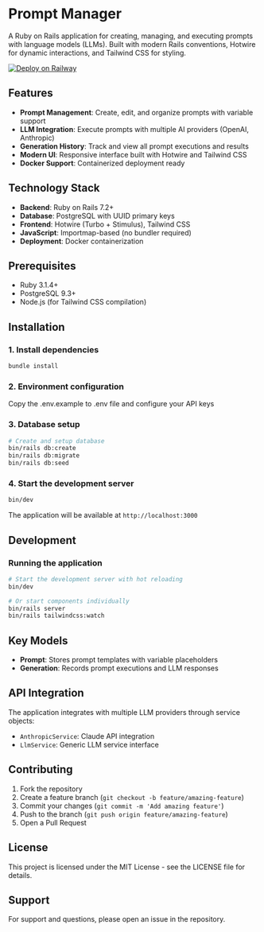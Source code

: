 # Prompt Manager

A Ruby on Rails application for creating, managing, and executing prompts with language models (LLMs). Built with modern Rails conventions, Hotwire for dynamic interactions, and Tailwind CSS for styling.


[![Deploy on Railway](https://railway.com/button.svg)](https://railway.com/deploy/aGvkDy?referralCode=jTB7Y8)

## Features

- **Prompt Management**: Create, edit, and organize prompts with variable support
- **LLM Integration**: Execute prompts with multiple AI providers (OpenAI, Anthropic)
- **Generation History**: Track and view all prompt executions and results
- **Modern UI**: Responsive interface built with Hotwire and Tailwind CSS
- **Docker Support**: Containerized deployment ready

## Technology Stack

- **Backend**: Ruby on Rails 7.2+
- **Database**: PostgreSQL with UUID primary keys
- **Frontend**: Hotwire (Turbo + Stimulus), Tailwind CSS
- **JavaScript**: Importmap-based (no bundler required)
- **Deployment**: Docker containerization

## Prerequisites

- Ruby 3.1.4+
- PostgreSQL 9.3+
- Node.js (for Tailwind CSS compilation)

## Installation


### 1. Install dependencies

```bash
bundle install
```

### 2. Environment configuration

Copy the .env.example to .env file and configure your API keys


### 3. Database setup

```bash
# Create and setup database
bin/rails db:create
bin/rails db:migrate
bin/rails db:seed
```


### 4. Start the development server

```bash
bin/dev
```

The application will be available at `http://localhost:3000`

## Development

### Running the application

```bash
# Start the development server with hot reloading
bin/dev

# Or start components individually
bin/rails server
bin/rails tailwindcss:watch
```


## Key Models

- **Prompt**: Stores prompt templates with variable placeholders
- **Generation**: Records prompt executions and LLM responses

## API Integration

The application integrates with multiple LLM providers through service objects:

- `AnthropicService`: Claude API integration
- `LlmService`: Generic LLM service interface

## Contributing

1. Fork the repository
2. Create a feature branch (`git checkout -b feature/amazing-feature`)
3. Commit your changes (`git commit -m 'Add amazing feature'`)
4. Push to the branch (`git push origin feature/amazing-feature`)
5. Open a Pull Request

## License

This project is licensed under the MIT License - see the LICENSE file for details.

## Support

For support and questions, please open an issue in the repository.

